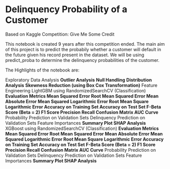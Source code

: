 # Delinquency Probability of a Customer
Based on Kaggle Competition: Give Me Some Credit

This notebook is created 9 years after this competition ended. The main aim of this project is to predict the probabily whether a customer will default in the future given his record present in the dataset. We will be using predict_proba to determine the delinquency probabilities of the customer.

The Highlights of the notebook are:

Exploratory Data Analysis
  **Outlier Analysis**
  **Null Handling**
  **Distribution Analysis**
  **Skewness Reduction (using Box Cox Transformation)**
Feature Engineering
LightGBM using RandomizedSearchCV (Classification)
  **Evaluation Metrics
  Mean Squared Error
  Root Mean Squared Error
  Mean Absolute Error
  Mean Squared Logarithmic Error
  Root Mean Square Logarithmic Error
  Accuracy on Training Set
  Accuracy on Test Set
  F-Beta Score (Beta = 2)
  F1 Score
  Precision
  Recall
  Confusion Matrix
  AUC Curve**
Probability Prediction on Validation Sets
Delinquency Prediction on Validation Sets
Feature Importances
  **Summary Plot
  SHAP Analysis**
XGBoost using RandomizedSearchCV (Classification)
  **Evaluation Metrics
  Mean Squared Error
  Root Mean Squared Error
  Mean Absolute Error
  Mean Squared Logarithmic Error
  Root Mean Square Logarithmic Error
  Accuracy on Training Set
  Accuracy on Test Set
  F-Beta Score (Beta = 2)
  F1 Score
  Precision
  Recall
  Confusion Matrix
  AUC Curve**
Probability Prediction on Validation Sets
Delinquency Prediction on Validation Sets
Feature Importances
  **Summary Plot
  SHAP Analysis**
